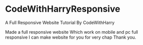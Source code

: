 # CodeWithHarryResponsive
A Full Responsive Website Tutorial By CodeWithHarry
 
 Made a full responsive website 
 Which work on mobile and pc full responsive 
 I can make website for you for very chap
 Thank you.
